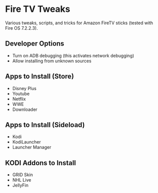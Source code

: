 # Fire TV Tweaks

Various tweaks, scripts, and tricks for Amazon FireTV sticks (tested with Fire OS 7.2.2.3).

## Developer Options

- Turn on ADB debugging (this activates network debugging)
- Allow installing from unknown sources

## Apps to Install (Store)

- Disney Plus
- Youtube
- Netflix
- WWE
- Downloader

## Apps to Install (Sideload)

- Kodi
- KodiLauncher
- Launcher Manager

## KODI Addons to Install

- GRID Skin
- NHL Live
- JellyFin

